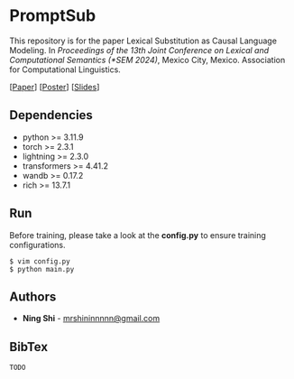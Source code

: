 # PromptSub
This repository is for the paper Lexical Substitution as Causal Language Modeling. In *Proceedings of the 13th Joint Conference on Lexical and Computational Semantics (\*SEM 2024)*, Mexico City, Mexico. Association for Computational Linguistics.

[[Paper](https://github.com/ShiningLab/PromptSub/blob/main/assets/paper.pdf)] [[Poster](https://github.com/ShiningLab/PromptSub/blob/main/assets/poster.pdf)] [[Slides](https://github.com/ShiningLab/PromptSub/blob/main/assets/slides.pdf)]

## Dependencies
+ python >= 3.11.9
+ torch >= 2.3.1
+ lightning >= 2.3.0
+ transformers >= 4.41.2
+ wandb >= 0.17.2
+ rich >= 13.7.1

## Run
Before training, please take a look at the **config.py** to ensure training configurations.
```
$ vim config.py
$ python main.py
```

## Authors
* **Ning Shi** - mrshininnnnn@gmail.com

## BibTex
```
TODO
```
